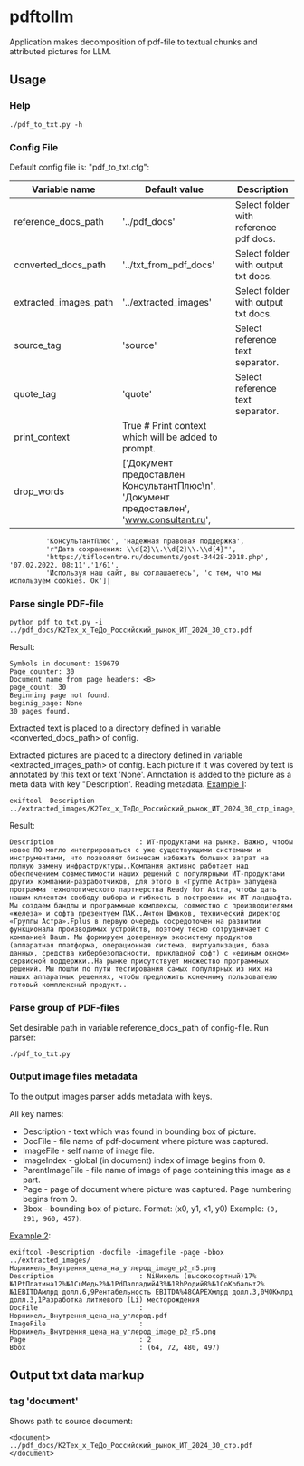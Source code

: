 # pdftollm
Application makes decomposition of pdf-file to textual chunks and attributed pictures for LLM.

## Usage

### Help
```
./pdf_to_txt.py -h
```

### Config File 
Default  config file is: "pdf_to_txt.cfg":


| Variable name | Default value | Description |
|----|----|----|
|reference_docs_path| '../pdf_docs' | Select folder with reference pdf docs. |
|converted_docs_path | '../txt_from_pdf_docs' | Select folder with output txt docs. 
|extracted_images_path| '../extracted_images' | Select folder with output txt docs.| 
|source_tag| 'source' | Select reference text separator.|
|quote_tag| 'quote'| Select reference text separator.|
| print_context| True  # Print context which will be added to prompt.| 
|drop_words | ['Документ предоставлен КонсультантПлюс\n', 'Документ предоставлен', 'www.consultant.ru', 
             'КонсультантПлюс', 'надежная правовая поддержка', 
             'r"Дата сохранения: \\d{2}\\.\\d{2}\\.\\d{4}"',
             'https://tiflocentre.ru/documents/gost-34428-2018.php', '07.02.2022, 08:11','1/61',
             'Используя наш сайт, вы соглашаетесь', 'с тем, что мы используем cookies. Ок']|

### Parse single PDF-file
```
python pdf_to_txt.py -i ../pdf_docs/K2Tex_x_TeДо_Российский_рынок_ИТ_2024_30_стр.pdf
```
Result:
```
Symbols in document: 159679
Page_counter: 30
Document name from page headers: <В>
page_count: 30
Beginning page not found.
beginig_page: None
30 pages found.
```
Extracted text is placed to a directory defined in variable <converted_docs_path> of config.

Extracted pictures are placed to a directory defined in variable <extracted_images_path> of config.
Each picture if it was covered by text is annotated by this text or text 'None'. Annotation is added to the picture as a meta data with key "Description'. Reading metadata.
<u>Example 1</u>:
```
exiftool -Description ../extracted_images/K2Tex_x_TeДо_Российский_рынок_ИТ_2024_30_стр_image_p22_n26.png
```
Result:
```
Description                     : ИТ-продуктами на рынке. Важно, чтобы новое ПО могло интегрироваться с уже существующими системами и инструментами, что позволяет бизнесам избежать больших затрат на полную замену инфраструктуры..Компания активно работает над обеспечением совместимости наших решений с популярными ИТ-продуктами других компаний-разработчиков, для этого в «Группе Астра» запущена программа технологического партнерства Ready for Astra, чтобы дать нашим клиентам свободу выбора и гибкость в построении их ИТ-ландшафта. Мы создаем бандлы и программные комплексы, совместно с производителями «железа» и софта презентуем ПАК..Антон Шмаков, технический директор «Группы Астра».Fplus в первую очередь сосредоточен на развитии функционала производимых устройств, поэтому тесно сотрудничает с компанией Baum. Мы формируем доверенную экосистему продуктов (аппаратная платформа, операционная система, виртуализация, база данных, средства кибербезопасности, прикладной софт) с «единым окном» сервисной поддержки..На рынке присутствует множество программных решений. Мы пошли по пути тестирования самых популярных из них на наших аппаратных решениях, чтобы предложить конечному пользователю готовый комплексный продукт..

```
### Parse group of PDF-files

Set desirable path in  variable reference_docs_path of config-file. 
Run parser:

```
./pdf_to_txt.py
```

### Output image files metadata 
To the output images parser adds metadata with keys.

All key names:
 - Description - text which was found in bounding box of picture.
 - DocFile - file name of pdf-document where picture was captured.
 - ImageFile - self name of image file.
 - ImageIndex - global (in document) index of image begins from 0.
 - ParentImageFile - file name of image of page containing this image as a part.
 - Page - page of document where picture was captured. Page numbering begins from 0.
 - Bbox - bounding box of picture. Format: (x0, y1, x1, y0)
 Example: `(0, 291, 960, 457)`.
 
<u>Example 2</u>:
```
exiftool -Description -docfile -imagefile -page -bbox ../extracted_images/Норникель_Внутрення_цена_на_углерод_image_p2_n5.png
Description                     : NiНикель (высокосортный)17%№1PtПлатина12%№1CuМедь2%№1PdПалладий43%№1RhРодий8%№1CoКобальт2%№1EBITDAмлрд долл.6,9Рентабельность EBITDA%48CAPEXмлрд долл.3,0ЧОКмлрд долл.3,1Разработка литиевого (Li) месторождения
DocFile                         : Норникель_Внутрення_цена_на_углерод.pdf
ImageFile                       : Норникель_Внутрення_цена_на_углерод_image_p2_n5.png
Page                            : 2
Bbox                            : (64, 72, 480, 497)
```



## Output txt data markup
### tag 'document'
Shows path to source document:

```
<document>
../pdf_docs/K2Tex_x_TeДо_Российский_рынок_ИТ_2024_30_стр.pdf
</document>
```

